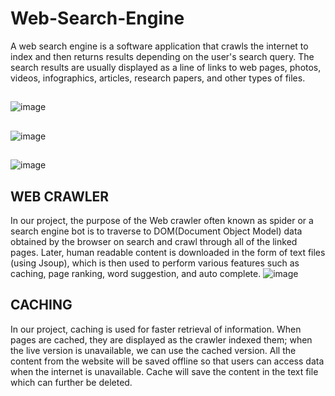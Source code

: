# Web-Search-Engine
A web search engine is a software application that crawls the internet to index and then returns results depending on the user's search query. The search results are usually displayed as a line of links to web pages, photos, videos, infographics, articles, research papers, and other types of files.


##
![image](https://github.com/Umer-Mahmood-Khan/Web-Search-Engine/assets/134300979/3a7fb0b2-8c37-4ebc-8f12-f2b39f9212af)

##
![image](https://github.com/Umer-Mahmood-Khan/Web-Search-Engine/assets/134300979/179496e6-012b-48db-bc51-f69c78883f4f)

##
![image](https://github.com/Umer-Mahmood-Khan/Web-Search-Engine/assets/134300979/dc61af00-2d47-40cd-8ad3-7717bf99b82a)

## WEB CRAWLER

In our project, the purpose of the Web crawler often known as spider or a search engine bot is to traverse to DOM(Document Object Model) data obtained by the browser on search and crawl through all of the linked pages. Later, human readable content is downloaded in the form of text files (using Jsoup), which is then used to perform various features such as caching, page ranking, word suggestion, and auto complete.
![image](https://github.com/Umer-Mahmood-Khan/Web-Search-Engine/assets/134300979/3f255a69-d033-4da0-ab2a-e0a1d0840d8d)

## CACHING
In our project, caching is used for faster retrieval of information. When pages are cached, they are displayed as the crawler indexed them; when the live version is unavailable, we can use the cached version. All the content from the website will be saved offline so that users can access data when the internet is unavailable.
Cache will save the content in the text file which can further be deleted.




